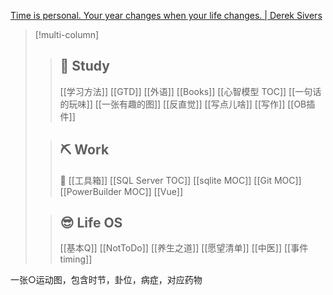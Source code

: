 
[Time is personal. Your year changes when your life changes. | Derek Sivers](https://sive.rs/mny)


>[!multi-column]
>>
>> ## 🧭 Study
>> [[学习方法]] [[GTD]] 	[[外语]]
>> [[Books]]
>> [[心智模型 TOC]]
>> [[一句话的玩味]]
>> [[一张有趣的图]]
>> [[反直觉]]
>> [[写点儿啥]]
>> [[写作]]
>> [[OB插件]]
>
>> ## ⛏️ Work
>> 🧰 [[工具箱]]
>> [[SQL Server TOC]]
>> [[sqlite MOC]]
>> [[Git MOC]] 
>> [[PowerBuilder MOC]]
>> [[Vue]]
>> 
>
>> ## 😎 Life OS
>> [[基本Q]] [[NotToDo]] [[养生之道]]
>> [[愿望清单]]
>> [[中医]]
>> [[事件timing]]


一张○运动图，包含时节，卦位，病症，对应药物
